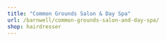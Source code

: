 ```yaml
---
title: "Common Grounds Salon & Day Spa"
url: /barnwell/common-grounds-salon-and-day-spa/
shop: hairdresser
---
```


